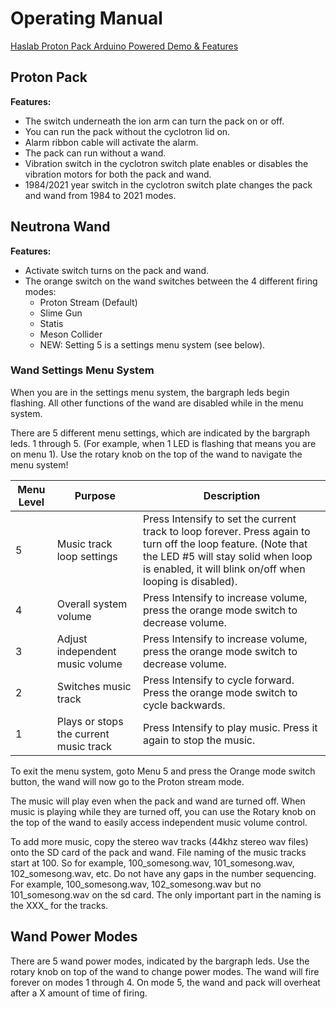 # Operating Manual
					
[Haslab Proton Pack Arduino Powered Demo & Features](https://www.youtube.com/watch?v=nhGX1oJBNHk)

## Proton Pack		

**Features:**

- The switch underneath the ion arm can turn the pack on or off.
- You can run the pack without the cyclotron lid on.
- Alarm ribbon cable will activate the alarm.
- The pack can run without a wand.
- Vibration switch in the cyclotron switch plate enables or disables the vibration motors for both the pack and wand.
- 1984/2021 year switch in the cyclotron switch plate changes the pack and wand from 1984 to 2021 modes.									
									
									
## Neutrona Wand				

**Features:**

- Activate switch turns on the pack and wand.
- The orange switch on the wand switches between the 4 different firing modes:
	- Proton Stream (Default)
	- Slime Gun
	- Statis
	- Meson Collider
	- NEW: Setting 5 is a settings menu system (see below).	

### Wand Settings Menu System							
When you are in the settings menu system, the bargraph leds begin flashing. All other functions of the wand are disabled while in the menu system.

There are 5 different menu settings, which are indicated by the bargraph leds. 1 through 5. (For example, when 1 LED is flashing that means you are on menu 1). Use the rotary knob on the top of the wand to navigate the menu system!

| Menu Level | Purpose | Description |
| ----------- | ----------- | ----------- |
| 5 | Music track loop settings | Press Intensify to set the current track to loop forever. Press again to turn off the loop feature. (Note that the LED #5 will stay solid when loop is enabled, it will blink on/off when looping is disabled). |
| 4 | Overall system volume | Press Intensify to increase volume, press the orange mode switch to decrease volume. |
| 3 | Adjust independent music volume | Press Intensify to increase volume, press the orange mode switch to decrease volume. |
| 2 | Switches music track | Press Intensify to cycle forward. Press the orange mode switch to cycle backwards. |
| 1 | Plays or stops the current music track | Press Intensify to play music. Press it again to stop the music. |

To exit the menu system, goto Menu 5 and press the Orange mode switch button, the wand will now go to the Proton stream mode.	

The music will play even when the pack and wand are turned off. When music is playing while they are turned off, you can use the Rotary knob on the top of the wand to easily access independent music volume control.

To add more music, copy the stereo wav tracks (44khz stereo wav files) onto the SD card of the pack and wand. File naming of the music tracks start at 100. So for example, 100_somesong.wav, 101_somesong.wav, 102_somesong.wav, etc. Do not have any gaps in the number sequencing. For example, 100_somesong.wav, 102_somesong.wav but no 101_somesong.wav on the sd card. The only important part in the naming is the XXX_ for the tracks.

## Wand Power Modes

There are 5 wand power modes, indicated by the bargraph leds. Use the rotary knob on top of the wand to change power modes. The wand will fire forever on modes 1 through 4. On mode 5, the wand and pack will overheat after a X amount of time of firing.